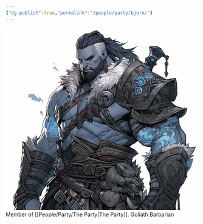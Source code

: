```yaml
---
{"dg-publish":true,"permalink":"/people/party/bjorn/"}
---
```


![Bjorn.jpg|500](/img/user/Images/Bjorn.jpg)
Member of [[People/Party/The Party\|The Party]].
Goliath Barbarian